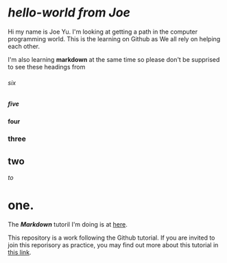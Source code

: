 # _hello-world from Joe_

Hi my name is Joe Yu. I'm looking at getting a path in the computer programming world. This is the learning on Github as We all rely on helping each other.

I'm also learning **markdown** at the same time so please don't be supprised to see these headings from 

###### six 
##### five
#### four
### three
## two
_to_
# one.

The **_Markdown_** tutoril I'm doing is at [here](https://www.markdowntutorial.com/lesson/1/).


This repository is a work following the Github tutorial. If you are invited to join this reporisory as practice, you may find out more about this tutorial in [this link](https://docs.github.com/en/get-started/quickstart/hello-world).

